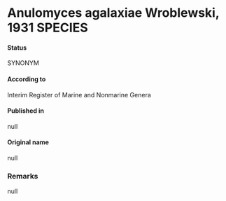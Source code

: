 # Anulomyces agalaxiae Wroblewski, 1931 SPECIES

#### Status
SYNONYM

#### According to
Interim Register of Marine and Nonmarine Genera

#### Published in
null

#### Original name
null

### Remarks
null